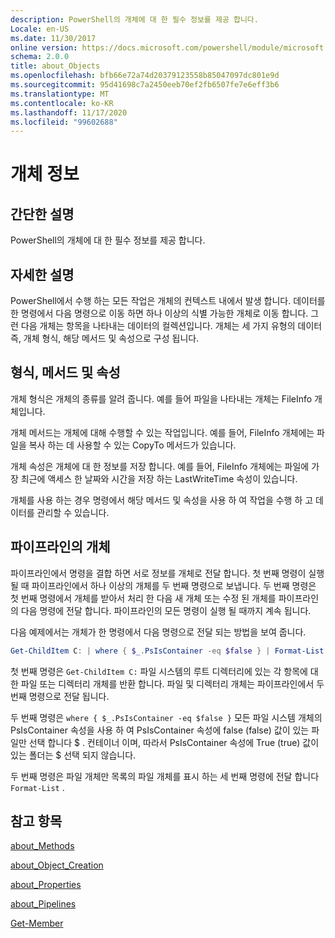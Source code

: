 ```yaml
---
description: PowerShell의 개체에 대 한 필수 정보를 제공 합니다.
Locale: en-US
ms.date: 11/30/2017
online version: https://docs.microsoft.com/powershell/module/microsoft.powershell.core/about/about_objects?view=powershell-7.2&WT.mc_id=ps-gethelp
schema: 2.0.0
title: about_Objects
ms.openlocfilehash: bfb66e72a74d20379123558b85047097dc801e9d
ms.sourcegitcommit: 95d41698c7a2450eeb70ef2fb6507fe7e6eff3b6
ms.translationtype: MT
ms.contentlocale: ko-KR
ms.lasthandoff: 11/17/2020
ms.locfileid: "99602688"
---
```

# <a name="about-objects"></a>개체 정보

## <a name="short-description"></a>간단한 설명
PowerShell의 개체에 대 한 필수 정보를 제공 합니다.

## <a name="long-description"></a>자세한 설명

PowerShell에서 수행 하는 모든 작업은 개체의 컨텍스트 내에서 발생 합니다. 데이터를 한 명령에서 다음 명령으로 이동 하면 하나 이상의 식별 가능한 개체로 이동 합니다. 그런 다음 개체는 항목을 나타내는 데이터의 컬렉션입니다. 개체는 세 가지 유형의 데이터 즉, 개체 형식, 해당 메서드 및 속성으로 구성 됩니다.

## <a name="types-methods-and-properties"></a>형식, 메서드 및 속성

개체 형식은 개체의 종류를 알려 줍니다. 예를 들어 파일을 나타내는 개체는 FileInfo 개체입니다.

개체 메서드는 개체에 대해 수행할 수 있는 작업입니다.
예를 들어, FileInfo 개체에는 파일을 복사 하는 데 사용할 수 있는 CopyTo 메서드가 있습니다.

개체 속성은 개체에 대 한 정보를 저장 합니다. 예를 들어, FileInfo 개체에는 파일에 가장 최근에 액세스 한 날짜와 시간을 저장 하는 LastWriteTime 속성이 있습니다.

개체를 사용 하는 경우 명령에서 해당 메서드 및 속성을 사용 하 여 작업을 수행 하 고 데이터를 관리할 수 있습니다.

## <a name="objects-in-pipelines"></a>파이프라인의 개체

파이프라인에서 명령을 결합 하면 서로 정보를 개체로 전달 합니다. 첫 번째 명령이 실행 될 때 파이프라인에서 하나 이상의 개체를 두 번째 명령으로 보냅니다. 두 번째 명령은 첫 번째 명령에서 개체를 받아서 처리 한 다음 새 개체 또는 수정 된 개체를 파이프라인의 다음 명령에 전달 합니다.
파이프라인의 모든 명령이 실행 될 때까지 계속 됩니다.

다음 예제에서는 개체가 한 명령에서 다음 명령으로 전달 되는 방법을 보여 줍니다.

```powershell
Get-ChildItem C: | where { $_.PsIsContainer -eq $false } | Format-List
```

첫 번째 명령은 `Get-ChildItem C:` 파일 시스템의 루트 디렉터리에 있는 각 항목에 대 한 파일 또는 디렉터리 개체를 반환 합니다. 파일 및 디렉터리 개체는 파이프라인에서 두 번째 명령으로 전달 됩니다.

두 번째 명령은 `where { $_.PsIsContainer -eq $false }` 모든 파일 시스템 개체의 PsIsContainer 속성을 사용 하 여 PsIsContainer 속성에 false (false) 값이 있는 파일만 선택 합니다 \$ . 컨테이너 이며, 따라서 PsIsContainer 속성에 True (true) 값이 있는 폴더는 \$ 선택 되지 않습니다.

두 번째 명령은 파일 개체만 목록의 파일 개체를 표시 하는 세 번째 명령에 전달 합니다 `Format-List` .

## <a name="see-also"></a>참고 항목

[about_Methods](about_Methods.md)

[about_Object_Creation](about_Object_Creation.md)

[about_Properties](about_Properties.md)

[about_Pipelines](about_Pipelines.md)

[Get-Member](xref:Microsoft.PowerShell.Utility.Get-Member)

